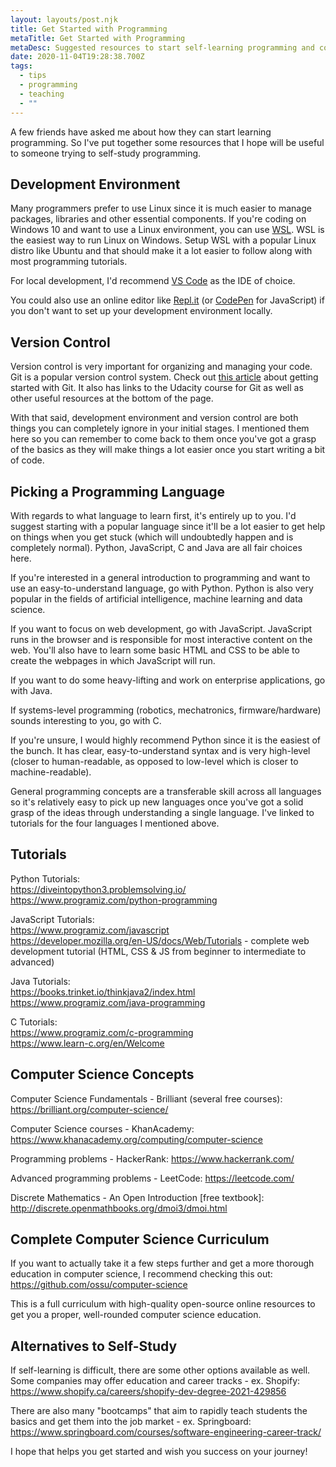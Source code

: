 ```yaml
---
layout: layouts/post.njk
title: Get Started with Programming
metaTitle: Get Started with Programming
metaDesc: Suggested resources to start self-learning programming and computer science.
date: 2020-11-04T19:28:38.700Z
tags:
  - tips
  - programming
  - teaching
  - ""
---
```

A few friends have asked me about how they can start learning programming. So I've put together some resources that I hope will be useful to someone trying to self-study programming.

## Development Environment

Many programmers prefer to use Linux since it is much easier to manage packages, libraries and other essential components. If you're coding on Windows 10 and want to use a Linux environment, you can use [WSL](https://docs.microsoft.com/en-us/windows/wsl/about). WSL is the easiest way to run Linux on Windows. Setup WSL with a popular Linux distro like Ubuntu and that should make it a lot easier to follow along with most programming tutorials.

For local development, I'd recommend [VS Code](https://code.visualstudio.com/) as the IDE of choice.

You could also use an online editor like [Repl.it](https://repl.it/) (or [CodePen](https://codepen.io/) for JavaScript) if you don't want to set up your development environment locally.

## Version Control

Version control is very important for organizing and managing your code. Git is a popular version control system. Check out [this article](https://blog.udacity.com/2015/06/a-beginners-git-github-tutorial.html) about getting started with Git. It also has links to the Udacity course for Git as well as other useful resources at the bottom of the page.

With that said, development environment and version control are both things you can completely ignore in your initial stages. I mentioned them here so you can remember to come back to them once you've got a grasp of the basics as they will make things a lot easier once you start writing a bit of code.

## Picking a Programming Language

With regards to what language to learn first, it's entirely up to you. I'd suggest starting with a popular language since it'll be a lot easier to get help on things when you get stuck (which will undoubtedly happen and is completely normal). Python, JavaScript, C and Java are all fair choices here.

If you're interested in a general introduction to programming and want to use an easy-to-understand language, go with Python. Python is also very popular in the fields of artificial intelligence, machine learning and data science.

If you want to focus on web development, go with JavaScript. JavaScript runs in the browser and is responsible for most interactive content on the web. You'll also have to learn some basic HTML and CSS to be able to create the webpages in which JavaScript will run.

If you want to do some heavy-lifting and work on enterprise applications, go with Java. 

If systems-level programming (robotics, mechatronics, firmware/hardware) sounds interesting to you, go with C.

If you're unsure, I would highly recommend Python since it is the easiest of the bunch. It has clear, easy-to-understand syntax and is very high-level (closer to human-readable, as opposed to low-level which is closer to machine-readable).

General programming concepts are a transferable skill across all languages so it's relatively easy to pick up new languages once you've got a solid grasp of the ideas through understanding a single language. I've linked to tutorials for the four languages I mentioned above.

## Tutorials

Python Tutorials:  
https://diveintopython3.problemsolving.io/  
https://www.programiz.com/python-programming  

JavaScript Tutorials:  
https://www.programiz.com/javascript  
https://developer.mozilla.org/en-US/docs/Web/Tutorials - complete web development tutorial (HTML, CSS & JS from beginner to intermediate to advanced)  

Java Tutorials:  
https://books.trinket.io/thinkjava2/index.html  
https://www.programiz.com/java-programming  

C Tutorials:  
https://www.programiz.com/c-programming  
https://www.learn-c.org/en/Welcome  

## Computer Science Concepts

Computer Science Fundamentals - Brilliant (several free courses): https://brilliant.org/computer-science/ 

Computer Science courses - KhanAcademy: https://www.khanacademy.org/computing/computer-science 

Programming problems - HackerRank: https://www.hackerrank.com/ 

Advanced programming problems - LeetCode: https://leetcode.com/ 

Discrete Mathematics - An Open Introduction [free textbook]: http://discrete.openmathbooks.org/dmoi3/dmoi.html 

## Complete Computer Science Curriculum

If you want to actually take it a few steps further and get a more thorough education in computer science, I recommend checking this out:
https://github.com/ossu/computer-science

This is a full curriculum with high-quality open-source online resources to get you a proper, well-rounded computer science education.

## Alternatives to Self-Study

If self-learning is difficult, there are some other options available as well.  
Some companies may offer education and career tracks - ex. Shopify: https://www.shopify.ca/careers/shopify-dev-degree-2021-429856  

There are also many "bootcamps" that aim to rapidly teach students the basics and get them into the job market - ex. Springboard:
https://www.springboard.com/courses/software-engineering-career-track/

I hope that helps you get started and wish you success on your journey!